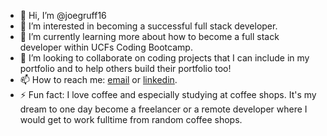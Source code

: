 - 👋 Hi, I’m @joegruff16
- 👀 I’m interested in becoming a successful full stack developer.
- 🌱 I’m currently learning more about how to become a full stack developer within UCFs Coding Bootcamp.
- 💞️ I’m looking to collaborate on coding projects that I can include in my portfolio and to help others build their portfolio too!
- 📫 How to reach me: [email](mailto:joegruff16@gmail.com) or [linkedin](https://www.linkedin.com/in/joseph-ruff-gary0316/).
- ⚡ Fun fact: I love coffee and especially studying at coffee shops. It's my dream to one day become a freelancer or a remote developer where I would get to work fulltime from random coffee shops.

<!---
joegruff16/joegruff16 is a ✨ special ✨ repository because its `README.md` (this file) appears on your GitHub profile.
You can click the Preview link to take a look at your changes.
--->
